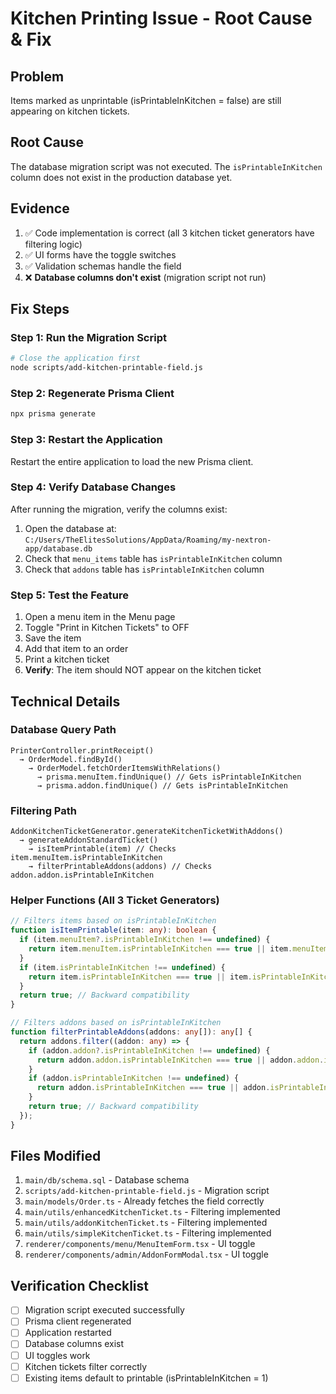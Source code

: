 # Kitchen Printing Issue - Root Cause & Fix

## Problem
Items marked as unprintable (isPrintableInKitchen = false) are still appearing on kitchen tickets.

## Root Cause
The database migration script was not executed. The `isPrintableInKitchen` column does not exist in the production database yet.

## Evidence
1. ✅ Code implementation is correct (all 3 kitchen ticket generators have filtering logic)
2. ✅ UI forms have the toggle switches
3. ✅ Validation schemas handle the field
4. ❌ **Database columns don't exist** (migration script not run)

## Fix Steps

### Step 1: Run the Migration Script
```bash
# Close the application first
node scripts/add-kitchen-printable-field.js
```

### Step 2: Regenerate Prisma Client
```bash
npx prisma generate
```

### Step 3: Restart the Application
Restart the entire application to load the new Prisma client.

### Step 4: Verify Database Changes
After running the migration, verify the columns exist:
1. Open the database at: `C:/Users/TheElitesSolutions/AppData/Roaming/my-nextron-app/database.db`
2. Check that `menu_items` table has `isPrintableInKitchen` column
3. Check that `addons` table has `isPrintableInKitchen` column

### Step 5: Test the Feature
1. Open a menu item in the Menu page
2. Toggle "Print in Kitchen Tickets" to OFF
3. Save the item
4. Add that item to an order
5. Print a kitchen ticket
6. **Verify**: The item should NOT appear on the kitchen ticket

## Technical Details

### Database Query Path
```
PrinterController.printReceipt()
  → OrderModel.findById()
    → OrderModel.fetchOrderItemsWithRelations()
      → prisma.menuItem.findUnique() // Gets isPrintableInKitchen
      → prisma.addon.findUnique() // Gets isPrintableInKitchen
```

### Filtering Path
```
AddonKitchenTicketGenerator.generateKitchenTicketWithAddons()
  → generateAddonStandardTicket()
    → isItemPrintable(item) // Checks item.menuItem.isPrintableInKitchen
    → filterPrintableAddons(addons) // Checks addon.addon.isPrintableInKitchen
```

### Helper Functions (All 3 Ticket Generators)
```typescript
// Filters items based on isPrintableInKitchen
function isItemPrintable(item: any): boolean {
  if (item.menuItem?.isPrintableInKitchen !== undefined) {
    return item.menuItem.isPrintableInKitchen === true || item.menuItem.isPrintableInKitchen === 1;
  }
  if (item.isPrintableInKitchen !== undefined) {
    return item.isPrintableInKitchen === true || item.isPrintableInKitchen === 1;
  }
  return true; // Backward compatibility
}

// Filters addons based on isPrintableInKitchen
function filterPrintableAddons(addons: any[]): any[] {
  return addons.filter((addon: any) => {
    if (addon.addon?.isPrintableInKitchen !== undefined) {
      return addon.addon.isPrintableInKitchen === true || addon.addon.isPrintableInKitchen === 1;
    }
    if (addon.isPrintableInKitchen !== undefined) {
      return addon.isPrintableInKitchen === true || addon.isPrintableInKitchen === 1;
    }
    return true; // Backward compatibility
  });
}
```

## Files Modified
1. `main/db/schema.sql` - Database schema
2. `scripts/add-kitchen-printable-field.js` - Migration script
3. `main/models/Order.ts` - Already fetches the field correctly
4. `main/utils/enhancedKitchenTicket.ts` - Filtering implemented
5. `main/utils/addonKitchenTicket.ts` - Filtering implemented
6. `main/utils/simpleKitchenTicket.ts` - Filtering implemented
7. `renderer/components/menu/MenuItemForm.tsx` - UI toggle
8. `renderer/components/admin/AddonFormModal.tsx` - UI toggle

## Verification Checklist
- [ ] Migration script executed successfully
- [ ] Prisma client regenerated
- [ ] Application restarted
- [ ] Database columns exist
- [ ] UI toggles work
- [ ] Kitchen tickets filter correctly
- [ ] Existing items default to printable (isPrintableInKitchen = 1)
